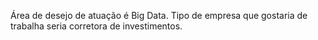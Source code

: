 Área de desejo de atuação é Big Data.
Tipo de empresa que gostaria de trabalha seria corretora de investimentos.
